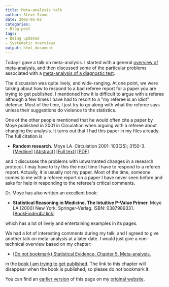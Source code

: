 ```yaml
---
title: Meta-analysis talk
author: Steve Simon
date: 2005-05-02
categories:
- Blog post
tags:
- Being updated
- Systematic overviews
output: html_document
---
```

Today I gave a talk on meta-analysis. I started with a general
[overview of meta-analysis](../model/metaanalysis.asp), and then
discussed some of the particular problems associated with a
[meta-analysis of a diagnostic test](../model/diagnostic.asp).

The discussion was quite lively, and wide-ranging. At one point, we
were talking about how to respond to a bad referee report for a paper
you are trying to get published. I mentioned how it is difficult to
argue with a referee although a few times I have had to resort to a
"my referee is an idiot" defense. Most of the time, I just try to go
along with what the referee says unless their suggestions do violence
to the statistics.

One of the other people mentioned that he would often cite a paper by
Moye published in 2001 in Circulation when arguing with a referee
about changing the analysis. It turns out that I had this paper in my
files already. The full citation is

- **Random research.** Moye LA. Circulation 2001: 103(25); 3150-3.
[\[Medline\]](http://www.ncbi.nlm.nih.gov/entrez/query.fcgi?cmd=Retrieve&db=PubMed&list_uids=11425783&dopt=Abstract)
[\[Abstract\]](http://circ.ahajournals.org/cgi/content/abstract/103/25/3150)
[\[Full
text\]](http://circ.ahajournals.org/cgi/content/full/103/25/3150)
[\[PDF\]](http://circ.ahajournals.org/cgi/reprint/103/25/3150.pdf)

and it discusses the problems with unwarranted changes in a research
protocol. I may have to try this the next time I have to respond to a
referee report. Actually, it is usually not my paper. Most of the
time, someone comes to me with a referee report on a paper I have
never seen before and asks for help in responding to the referee's
critical comments.

Dr. Moye has also written an excellent book:

- **Statistical Reasoning in Medicine. The Intuitive P-Value
Primer.** Moye LA (2000) New York: Springer-Verlag. ISBN:
0387989331. [\[BookFinder4U
link\]](http://www.bookfinder4u.com/detail/0387989331.html)

which has a lot of lively and entertaining examples in its pages.

We had a lot of interesting comments during my talk, and I agreed to
give another talk on meta-analysis at a later date. I would just give
a non-technical overview based on my chapter:

- [(Do not bookmark) Statistical Evidence. Chapter 5.
Meta-analysis.](../journal/book07.htm)

in the [book I am trying to get published](../evidence.asp). The link
to this chapter will disappear when the book is published, so please
do not bookmark it.

You can find an [earlier version][sim1] of this page on my [original website][sim2].


[sim1]: http://www.pmean.com/05/MetaanalysisTalk.html
[sim2]: http://www.pmean.com/original_site.html
